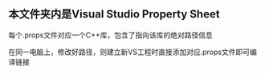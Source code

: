## 本文件夹内是Visual Studio Property Sheet

每个.props文件对应一个C++库，包含了指向该库的绝对路径信息

在同一电脑上，修改好路径，则建立新VS工程时直接添加对应.props文件即可编译链接
